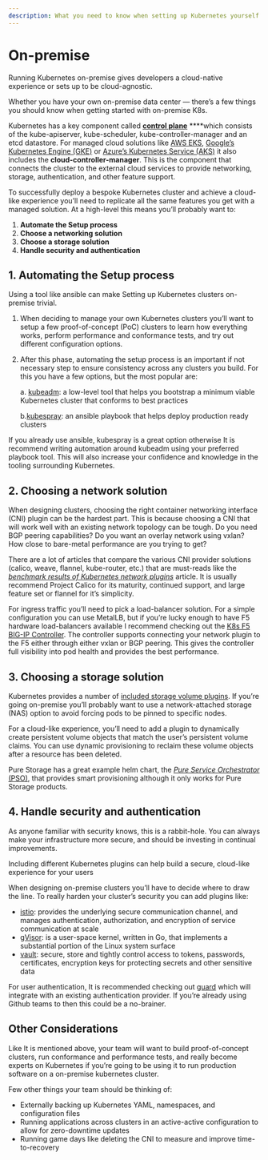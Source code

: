 ```yaml
---
description: What you need to know when setting up Kubernetes yourself
---
```


# On-premise

Running Kubernetes on-premise gives developers a cloud-native experience or sets up to be cloud-agnostic.

Whether you have your own on-premise data center — there’s a few things you should know when getting started with on-premise K8s.

Kubernetes has a key component called [**control plane**](https://kubernetes.io/docs/concepts/overview/components/#master-components) ****which consists of the kube-apiserver, kube-scheduler, kube-controller-manager and an etcd datastore. For managed cloud solutions like [AWS EKS](https://aws.amazon.com/eks/), [Google’s Kubernetes Engine \(GKE\)](https://cloud.google.com/kubernetes-engine/) or [Azure’s Kubernetes Service \(AKS\)](https://azure.microsoft.com/en-us/services/kubernetes-service/) it also includes the **cloud-controller-manager**. This is the component that connects the cluster to the external cloud services to provide networking, storage, authentication, and other feature support.

To successfully deploy a bespoke Kubernetes cluster and achieve a cloud-like experience you’ll need to replicate all the same features you get with a managed solution. At a high-level this means you’ll probably want to:

1. **Automate the Setup process**
2. **Choose a networking solution**
3. **Choose a storage solution**
4. **Handle security and authentication**

## 1. Automating the Setup process <a id="91a2"></a>

Using a tool like ansible can make Setting up Kubernetes clusters on-premise trivial.

1. When deciding to manage your own Kubernetes clusters you’ll want to setup a few proof-of-concept \(PoC\) clusters to learn how everything works, perform performance and conformance tests, and try out different configuration options.
2. After this phase, automating the setup process is an important if not necessary step to ensure consistency across any clusters you build. For this you have a few options, but the most popular are:

   a. [kubeadm](https://kubernetes.io/docs/reference/setup-tools/kubeadm/kubeadm/): a low-level tool that helps you bootstrap a minimum viable Kubernetes cluster that conforms to best practices

   b.[kubespray](https://github.com/kubernetes-sigs/kubespray): an ansible playbook that helps deploy production ready clusters

If you already use ansible, kubespray is a great option otherwise It is recommend writing automation around kubeadm using your preferred playbook tool. This will also increase your confidence and knowledge in the tooling surrounding Kubernetes.

## 2. Choosing a network solution <a id="a6c3"></a>

When designing clusters, choosing the right container networking interface \(CNI\) plugin can be the hardest part. This is because choosing a CNI that will work well with an existing network topology can be tough. Do you need BGP peering capabilities? Do you want an overlay network using vxlan? How close to bare-metal performance are you trying to get?

There are a lot of articles that compare the various CNI provider solutions \(calico, weave, flannel, kube-router, etc.\) that are must-reads like the [_benchmark results of Kubernetes network plugins_](https://itnext.io/benchmark-results-of-kubernetes-network-plugins-cni-over-10gbit-s-network-updated-april-2019-4a9886efe9c4) article. It is usually recommend Project Calico for its maturity, continued support, and large feature set or flannel for it’s simplicity.

For ingress traffic you’ll need to pick a load-balancer solution. For a simple configuration you can use MetalLB, but if you’re lucky enough to have F5 hardware load-balancers available I recommend checking out the [K8s F5 BIG-IP Controller](https://clouddocs.f5.com/containers/v2/kubernetes/). The controller supports connecting your network plugin to the F5 either through either vxlan or BGP peering. This gives the controller full visibility into pod health and provides the best performance.

## 3. Choosing a storage solution <a id="a998"></a>

Kubernetes provides a number of [included storage volume plugins](https://kubernetes.io/docs/concepts/storage/storage-classes/#provisioner). If you’re going on-premise you’ll probably want to use a network-attached storage \(NAS\) option to avoid forcing pods to be pinned to specific nodes.

For a cloud-like experience, you’ll need to add a plugin to dynamically create persistent volume objects that match the user’s persistent volume claims. You can use dynamic provisioning to reclaim these volume objects after a resource has been deleted.

Pure Storage has a great example helm chart, the [_Pure Service Orchestrator_ \(PSO\)](https://github.com/purestorage/helm-charts), that provides smart provisioning although it only works for Pure Storage products.

## 4. Handle security and authentication <a id="4f36"></a>

As anyone familiar with security knows, this is a rabbit-hole. You can always make your infrastructure more secure, and should be investing in continual improvements.

Including different Kubernetes plugins can help build a secure, cloud-like experience for your users

When designing on-premise clusters you’ll have to decide where to draw the line. To really harden your cluster’s security you can add plugins like:

* [istio](https://istio.io/): provides the underlying secure communication channel, and manages authentication, authorization, and encryption of service communication at scale
* [gVisor](https://github.com/google/gvisor): is a user-space kernel, written in Go, that implements a substantial portion of the Linux system surface
* [vault](https://www.vaultproject.io/docs/): secure, store and tightly control access to tokens, passwords, certificates, encryption keys for protecting secrets and other sensitive data

For user authentication, It is recommended checking out [guard](https://github.com/appscode/guard) which will integrate with an existing authentication provider. If you’re already using Github teams to then this could be a no-brainer.

## Other Considerations <a id="68ba"></a>

Like It is mentioned above, your team will want to build proof-of-concept clusters, run conformance and performance tests, and really become experts on Kubernetes if you’re going to be using it to run production software on a on-premise kubernetes cluster.

Few other things your team should be thinking of:

* Externally backing up Kubernetes YAML, namespaces, and configuration files
* Running applications across clusters in an active-active configuration to allow for zero-downtime updates
* Running game days like deleting the CNI to measure and improve time-to-recovery

